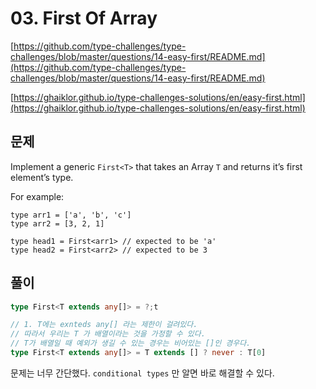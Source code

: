 # 03. First Of Array

[https://github.com/type-challenges/type-challenges/blob/master/questions/14-easy-first/README.md](https://github.com/type-challenges/type-challenges/blob/master/questions/14-easy-first/README.md)

[https://ghaiklor.github.io/type-challenges-solutions/en/easy-first.html](https://ghaiklor.github.io/type-challenges-solutions/en/easy-first.html)

## 문제

Implement a generic `First<T>` that takes an Array `T` and returns it’s first element’s type.

For example:

```text
type arr1 = ['a', 'b', 'c']
type arr2 = [3, 2, 1]

type head1 = First<arr1> // expected to be 'a'
type head2 = First<arr2> // expected to be 3
```

## 풀이

```typescript
type First<T extends any[]> = ?;t

// 1. T에는 exnteds any[] 라는 제한이 걸려있다.
// 따라서 우리는 T 가 배열이라는 것을 가정할 수 있다.
// T가 배열일 때 예외가 생길 수 있는 경우는 비어있는 []인 경우다.
type First<T extends any[]> = T extends [] ? never : T[0]
```

문제는 너무 간단했다. `conditional types` 만 알면 바로 해결할 수 있다.


